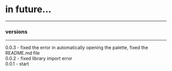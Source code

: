 # in future... #
-----------
### versions ###
-----------
0.0.3 - fixed the error in automatically opening the palette, fixed the README.md file
<br>
0.0.2 - fixed library import error
<br>
0.0.1 - start
<br>